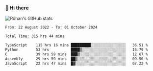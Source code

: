 ### 👋 Hi there 

<!--
**rohznmdev/rohznmdev** is a ✨ _special_ ✨ repository because its `README.md` (this file) appears on your GitHub profile.

Here are some ideas to get you started:

- 🔭 I’m currently working on ...
- 🌱 I’m currently learning Ruby and Ruby on Rails
- 👯 I’m looking to collaborate on ...
- 🤔 I’m looking for help with ...
- 💬 Ask me about ...
- 📫 How to reach me: ...
- 😄 Pronouns: ...
- ⚡ Fun fact: ...
-->
![Rohan's GitHub stats](https://github-readme-stats.vercel.app/api?username=rohznmdev&theme=dark&show_icons=true)

<!--START_SECTION:waka-->

```txt
From: 22 August 2022 - To: 01 October 2024

Total Time: 315 hrs 44 mins

TypeScript    115 hrs 16 mins █████████░░░░░░░░░░░░░░░░   36.51 %
Python        53 hrs          ████▒░░░░░░░░░░░░░░░░░░░░   16.79 %
C             39 hrs 59 mins  ███▒░░░░░░░░░░░░░░░░░░░░░   12.67 %
Assembly      29 hrs 59 mins  ██▒░░░░░░░░░░░░░░░░░░░░░░   09.50 %
JavaScript    22 hrs 47 mins  █▓░░░░░░░░░░░░░░░░░░░░░░░   07.22 %
```

<!--END_SECTION:waka-->
